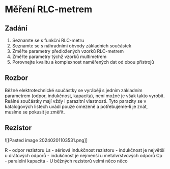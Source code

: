 # Měření RLC-metrem
## Zadání
1) Seznamte se s funkční RLC-metru
2) Seznamte se s náhradními obvody základních součástek
3) Změřte parametry předložených vzorků RLC-metrem
4) Změřte parametry týchž vzorků multimetrem
5) Porovnejte kvalitu a komplexnost naměřených dat od obou přístrojů

## Rozbor
Běžné elektrotechnické součástky se vyrábějí s jedním základním parametrem (odpor, indukčnost, kapacita), není možné je však takto vyrobit. Reálné součástky mají vždy i parazitní vlastnosti. Tyto parazity se v katalogových listech uvádí pouze omezeně a potřebujeme-li je znát, musíme se pokusit je změřit.

## Rezistor
![[Pasted image 20240201103531.png]]

R - odpor rezistoru
Ls - sériová indukčnost rezistoru
	- indukčnost je největší u drátových odporů
	- indukčnost je nejmenší u metalvrstvových odporů
Cp - paralelní kapacita
	- U běžných rezistorů velmi něco něco